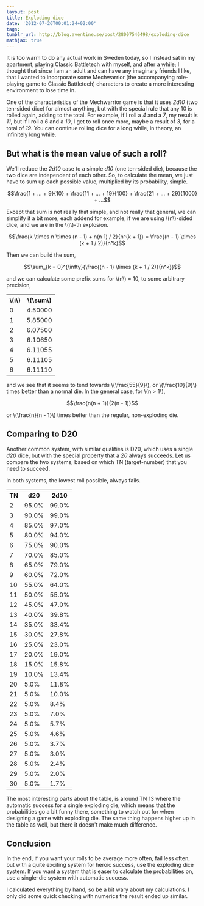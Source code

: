 ```yaml
---
layout: post
title: Exploding dice
date: '2012-07-26T00:01:24+02:00'
tags: 
tumblr_url: http://blog.aventine.se/post/28007546498/exploding-dice
mathjax: true
---
```

It is too warm to do any actual work in Sweden today, so I instead sat in my apartment, playing Classic Battletech with myself, and after a while; I thought that since I am an adult and can have any imaginary friends I like, that I wanted to incorporate some Mechwarrior (the accompanying role-playing game to Classic Battletech) characters to create a more interesting environment to lose time in.

One of the characteristics of the Mechwarrior game is that it uses *2d10* (two ten-sided dice) for almost anything, but with the special rule that any 10 is rolled again, adding to the total. For example, if I roll a *4* and a *7*, my result is *11*, but if I roll a *6* and a *10*, I get to roll once more, maybe a result of *3*, for a total of *19*. You can continue rolling dice for a long while, in theory, an infinitely long while.


But what is the mean value of such a roll?
---------------------------------------------------------------------------------

We'll reduce the *2d10* case to a simple *d10* (one ten-sided die), because the two dice are independent of each other. So, to calculate the mean, we just have to sum up each possible value, multiplied by its probability, simple.

$$\frac{1 + … + 9}{10} + \frac{11 + … + 19}{100} + \frac{21 + … + 29}{1000} + …$$

Except that sum is not really that simple, and not really that general, we can simplify it a bit more, each addend for example, if we are using \\(n\\)-sided dice, and we are in the \\(i\\)-th explosion.

$$\frac{k \times n \times (n - 1) + n(n  1) / 2}{n^(k + 1)} = \frac{(n - 1) \times (k + 1 / 2)}{n^k}$$

Then we can build the sum,

$$\sum_{k = 0}^{\infty}{\frac{(n - 1) \times (k + 1 / 2)}{n^k}}$$

and we can calculate some prefix sums for \\(n\\) = 10, to some arbitrary precision,

<table>
	<tr>
		<th>\(i\)</th>
		<th>\(\sum\)</th>
	</tr>
	<tr>
		<td>0</td>
		<td>4.50000</td>
	</tr>
	<tr>
		<td>1</td>
		<td>5.85000</td>
	</tr>
	<tr>
		<td>2</td>
		<td>6.07500</td>
	</tr>
	<tr>
		<td>3</td>
		<td>6.10650</td>
	</tr>
	<tr>
		<td>4</td>
		<td>6.11055</td>
	</tr>
	<tr>
		<td>5</td>
		<td>6.11105</td>
	</tr>
	<tr>
		<td>6</td>
		<td>6.11110</td>
	</tr>
</table>

and we see that it seems to tend towards \\(\frac{55}{9}\\), or \\(\frac{10}{9}\\) times better than a normal die. In the general case, for \\(n > 1\\),

$$\frac{n(n + 1)}{2(n - 1)}$$

or \\(\frac{n}{n - 1}\\) times better than the regular, non-exploding die.


Comparing to D20
---------------------------------------------------------------------------------

Another common system, with similar qualities is D20, which uses a single *d20* dice, but with the special property that a *20* always succeeds. Let us compare the two systems, based on which TN (target-number) that you need to succeed.

In both systems, the lowest roll possible, always fails.

<table>
	<tr>
		<th>TN</th>
		<th>d20</th>
		<th>2d10</th>
	</tr>
	<tr>
		<td>2</td>
		<td>95.0%</td>
		<td>99.0%</td>
	</tr>
	<tr>
		<td>3</td>
		<td>90.0%</td>
		<td>99.0%</td>
	</tr>
	<tr>
		<td>4</td>
		<td>85.0%</td>
		<td>97.0%</td>
	</tr>
	<tr>
		<td>5</td>
		<td>80.0%</td>
		<td>94.0%</td>
	</tr>
	<tr>
		<td>6</td>
		<td>75.0%</td>
		<td>90.0%</td>
	</tr>
	<tr>
		<td>7</td>
		<td>70.0%</td>
		<td>85.0%</td>
	</tr>
	<tr>
		<td>8</td>
		<td>65.0%</td>
		<td>79.0%</td>
	</tr>
	<tr>
		<td>9</td>
		<td>60.0%</td>
		<td>72.0%</td>
	</tr>
	<tr>
		<td>10</td>
		<td>55.0%</td>
		<td>64.0%</td>
	</tr>
	<tr>
		<td>11</td>
		<td>50.0%</td>
		<td>55.0%</td>
	</tr>
	<tr>
		<td>12</td>
		<td>45.0%</td>
		<td>47.0%</td>
	</tr>
	<tr>
		<td>13</td>
		<td>40.0%</td>
		<td>39.8%</td>
	</tr>
	<tr>
		<td>14</td>
		<td>35.0%</td>
		<td>33.4%</td>
	</tr>
	<tr>
		<td>15</td>
		<td>30.0%</td>
		<td>27.8%</td>
	</tr>
	<tr>
		<td>16</td>
		<td>25.0%</td>
		<td>23.0%</td>
	</tr>
	<tr>
		<td>17</td>
		<td>20.0%</td>
		<td>19.0%</td>
	</tr>
	<tr>
		<td>18</td>
		<td>15.0%</td>
		<td>15.8%</td>
	</tr>
	<tr>
		<td>19</td>
		<td>10.0%</td>
		<td>13.4%</td>
	</tr>
	<tr>
		<td>20</td>
		<td>5.0%</td>
		<td>11.8%</td>
	</tr>
	<tr>
		<td>21</td>
		<td>5.0%</td>
		<td>10.0%</td>
	</tr>
	<tr>
		<td>22</td>
		<td>5.0%</td>
		<td>8.4%</td>
	</tr>
	<tr>
		<td>23</td>
		<td>5.0%</td>
		<td>7.0%</td>
	</tr>
	<tr>
		<td>24</td>
		<td>5.0%</td>
		<td>5.7%</td>
	</tr>
	<tr>
		<td>25</td>
		<td>5.0%</td>
		<td>4.6%</td>
	</tr>
	<tr>
		<td>26</td>
		<td>5.0%</td>
		<td>3.7%</td>
	</tr>
	<tr>
		<td>27</td>
		<td>5.0%</td>
		<td>3.0%</td>
	</tr>
	<tr>
		<td>28</td>
		<td>5.0%</td>
		<td>2.4%</td>
	</tr>
	<tr>
		<td>29</td>
		<td>5.0%</td>
		<td>2.0%</td>
	</tr>
	<tr>
		<td>30</td>
		<td>5.0%</td>
		<td>1.7%</td>
	</tr>
</table>

The most interesting parts about the table, is around TN 13 where the automatic success for a single exploding die, which means that the probabilities go a bit funny there, something to watch out for when designing a game with exploding die. The same thing happens higher up in the table as well, but there it doesn't make much difference.


Conclusion
---------------------------------------------------------------------------------

In the end, if you want your rolls to be average more often, fail less often, but with a quite exciting system for heroic success, use the exploding dice system. If you want a system that is easer to calculate the probabilities on, use a single-die system with automatic success.

I calculated everything by hand, so be a bit wary about my calculations. I only did some quick checking with numerics the result ended up similar.